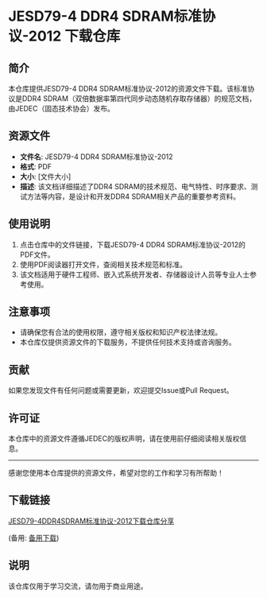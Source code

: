 # JESD79-4 DDR4 SDRAM标准协议-2012 下载仓库

## 简介

本仓库提供JESD79-4 DDR4 SDRAM标准协议-2012的资源文件下载。该标准协议是DDR4 SDRAM（双倍数据率第四代同步动态随机存取存储器）的规范文档，由JEDEC（固态技术协会）发布。

## 资源文件

- **文件名**: JESD79-4 DDR4 SDRAM标准协议-2012
- **格式**: PDF
- **大小**: [文件大小]
- **描述**: 该文档详细描述了DDR4 SDRAM的技术规范、电气特性、时序要求、测试方法等内容，是设计和开发DDR4 SDRAM相关产品的重要参考资料。

## 使用说明

1. 点击仓库中的文件链接，下载JESD79-4 DDR4 SDRAM标准协议-2012的PDF文件。
2. 使用PDF阅读器打开文件，查阅相关技术规范和标准。
3. 该文档适用于硬件工程师、嵌入式系统开发者、存储器设计人员等专业人士参考使用。

## 注意事项

- 请确保您有合法的使用权限，遵守相关版权和知识产权法律法规。
- 本仓库仅提供资源文件的下载服务，不提供任何技术支持或咨询服务。

## 贡献

如果您发现文件有任何问题或需要更新，欢迎提交Issue或Pull Request。

## 许可证

本仓库中的资源文件遵循JEDEC的版权声明，请在使用前仔细阅读相关版权信息。

---

感谢您使用本仓库提供的资源文件，希望对您的工作和学习有所帮助！

## 下载链接
[JESD79-4DDR4SDRAM标准协议-2012下载仓库分享](https://pan.quark.cn/s/20a958278d4f) 

(备用: [备用下载](https://pan.baidu.com/s/1k05aWQdcfOLM4jOU4peJ-g?pwd=1234))

## 说明

该仓库仅用于学习交流，请勿用于商业用途。
